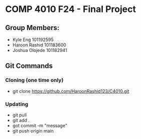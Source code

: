 # COMP 4010 F24 - Final Project

## Group Members:
- Kyle Eng 101192595
- Haroon Rashid 101183600
- Joshua Olojede 101182941

## Git Commands
### Cloning (one time only)
- git clone https://github.com/HaroonRashid123/C4010.git

### Updating
- git pull
- git add .
- got commit -m "message"
- git push origin main
